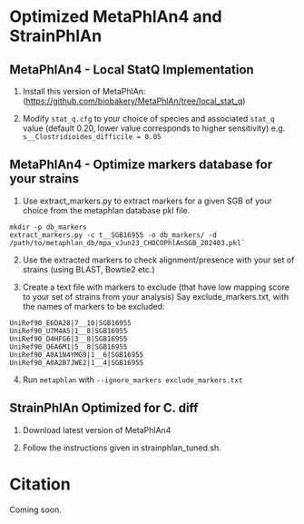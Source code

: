 # Optimized MetaPhlAn4 and StrainPhlAn


## MetaPhlAn4 - Local StatQ Implementation

1. Install this version of MetaPhlAn:
(https://github.com/biobakery/MetaPhlAn/tree/local_stat_q)

2. Modify `stat_q.cfg` to your choice of species and associated `stat_q` value (default 0.20, lower value corresponds to higher sensitivity)
e.g. `s__Clostridioides_difficile = 0.05`


## MetaPhlAn4 - Optimize markers database for your strains

1. Use extract_markers.py to extract markers for a given SGB of your choice from the metaphlan database pkl file.
```
mkdir -p db_markers
extract_markers.py -c t__SGB16955 -o db_markers/ -d /path/to/metaphlan_db/mpa_vJun23_CHOCOPhlAnSGB_202403.pkl`
```

2. Use the extracted markers to check alignment/presence with your set of strains (using BLAST, Bowtie2 etc.)

3. Create a text file with markers to exclude (that have low mapping score to your set of strains from your analysis)
Say exclude_markers.txt, with the names of markers to be excluded:
```
UniRef90_E6DA28|7__10|SGB16955
UniRef90_U7M4A5|1__8|SGB16955
UniRef90_D4HFG6|3__8|SGB16955
UniRef90_Q6A6M1|5__8|SGB16955
UniRef90_A0A1N4YMG9|1__6|SGB16955
UniRef90_A0A2B7JWE2|1__4|SGB16955
```

4. Run `metaphlan` with `--ignore_markers exclude_markers.txt`


## StrainPhlAn Optimized for C. diff

1. Download latest version of MetaPhlAn4

2. Follow the instructions given in strainphlan_tuned.sh.


# Citation
Coming soon.
